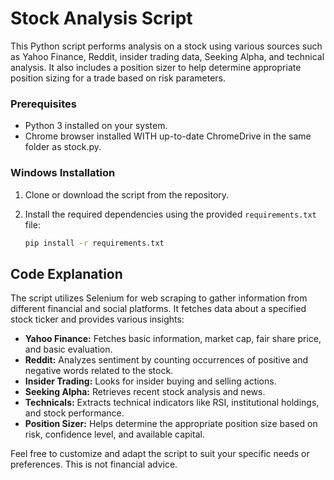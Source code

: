 # Stock Analysis Script

This Python script performs analysis on a stock using various sources such as Yahoo Finance, Reddit, insider trading data, Seeking Alpha, and technical analysis. It also includes a position sizer to help determine appropriate position sizing for a trade based on risk parameters.

### Prerequisites

- Python 3 installed on your system.
- Chrome browser installed WITH up-to-date ChromeDrive in the same folder as stock.py.

### Windows Installation

1. Clone or download the script from the repository.
2. Install the required dependencies using the provided `requirements.txt` file:
   
    ```bash
    pip install -r requirements.txt
    ```

## Code Explanation

The script utilizes Selenium for web scraping to gather information from different financial and social platforms. It fetches data about a specified stock ticker and provides various insights:

- **Yahoo Finance:** Fetches basic information, market cap, fair share price, and basic evaluation.
- **Reddit:** Analyzes sentiment by counting occurrences of positive and negative words related to the stock.
- **Insider Trading:** Looks for insider buying and selling actions.
- **Seeking Alpha:** Retrieves recent stock analysis and news.
- **Technicals:** Extracts technical indicators like RSI, institutional holdings, and stock performance.
- **Position Sizer:** Helps determine the appropriate position size based on risk, confidence level, and available capital.

Feel free to customize and adapt the script to suit your specific needs or preferences. 
This is not financial advice.
